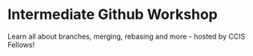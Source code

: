 # Intermediate Github Workshop

Learn all about branches, merging, rebasing and more - hosted by CCIS Fellows!
